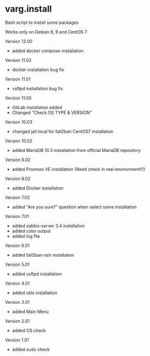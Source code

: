 # varg.install
Bash script to install some packages

Works only on Debian 8, 9 and CentOS 7

Version 12.00
- added docker compose-installation

Version 11.02
- docker installation bug fix

Version 11.01
- vsftpd installation bug fix

Version 11.00
- GitLab installation added
- Changed "Check OS TYPE & VERSION"

Version 10.03
- changed jail.local for fail2ban CentOS7 installation

Version 10.02
- added MariaDB 10.3 installation from official MariaDB repository

Version 9.02
- added Proxmox VE installation (Need check in real environment!!!)

Version 8.02
- added Docker installation

Version 7.02
- added "Are you sure?" question when select some installation

Version 7.01
- added zabbix-server 3.4 installation
- added color output
- added log file

Version 6.01
- added fail2ban-ssh installation

Version 5.01
- added vsftpd installation

Version 4.01
- added utils installation

Version 3.01
- added Main Menu

Version 2.01
- added OS check

Version 1.01
- added sudo check
